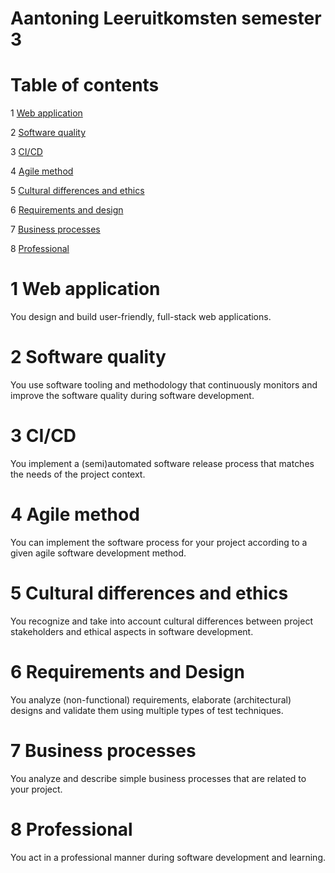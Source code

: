 # Aantoning Leeruitkomsten semester 3

# Table of contents
1 [Web application](#WebApplicatie)

2 [Software quality](#Softwarequality)

3 [CI/CD](#CI/CD)

4 [Agile method](#Agilemethod)

5 [Cultural differences and ethics](#Culturaldifferencesandethics)

6 [Requirements and design](#Requirementsanddesign)

7 [Business processes](#Businessprocesses)

8 [Professional](#Professional)

#

# 1	Web application
You design and build user-friendly, full-stack web applications. <a name="WebApplicatie"></a>


# 2	Software quality
You use software tooling and methodology that continuously monitors and improve the software quality during software development. <a name="Softwarequality"></a>


# 3	CI/CD
You implement a (semi)automated software release process that matches the needs of the project context. <a name="CI/CD"></a>


# 4	Agile method
You can implement the software process for your project according to a given agile software development method. <a name="Agilemethod"></a>


# 5	Cultural differences and ethics
You recognize and take into account cultural differences between project stakeholders and ethical aspects in software development. <a name="Culturaldifferencesandethics"></a>


# 6	Requirements and Design
You analyze (non-functional) requirements, elaborate (architectural) designs and validate them using multiple types of test techniques. <a name="Requirementsanddesign"></a>


# 7	Business processes
You analyze and describe simple business processes that are related to your project. <a name="Businessprocesses"></a>


# 8	Professional
You act in a professional manner during software development and learning. <a name="Professional"></a>
